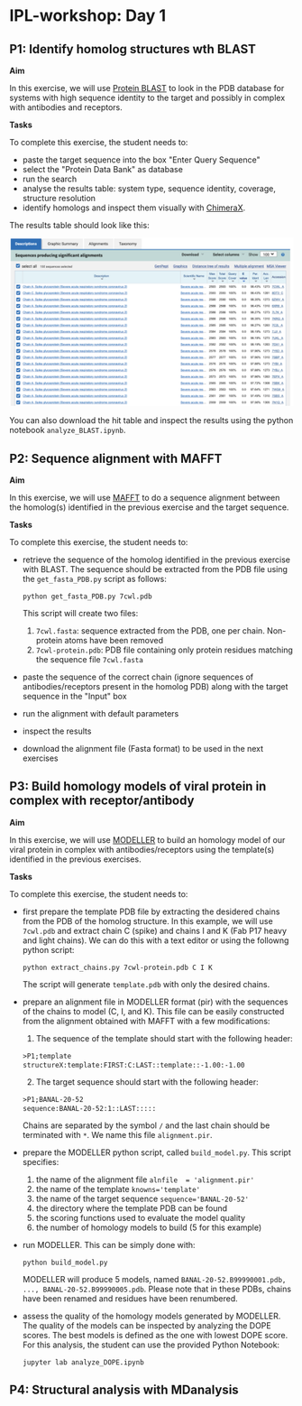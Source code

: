 # IPL-workshop: Day 1

## P1: Identify homolog structures wth BLAST

**Aim**

In this exercise, we will use [Protein BLAST](https://blast.ncbi.nlm.nih.gov/Blast.cgi?PROGRAM=blastp&PAGE_TYPE=BlastSearch&LINK_LOC=blasthome) to look in the PDB database for systems with high sequence identity to the target and possibly in complex with antibodies and receptors.

**Tasks**

To complete this exercise, the student needs to:
* paste the target sequence into the box "Enter Query Sequence"
* select the "Protein Data Bank" as database
* run the search
* analyse the results table: system type, sequence identity, coverage, structure resolution
* identify homologs and inspect them visually with [ChimeraX](https://www.cgl.ucsf.edu/chimerax/).

The results table should look like this:

![title](blast.png)

You can also download the hit table and inspect the results using the python notebook ```analyze_BLAST.ipynb```. 

## P2: Sequence alignment with MAFFT

**Aim**

In this exercise, we will use [MAFFT](https://mafft.cbrc.jp/alignment/server/index.html) to do a sequence alignment between the homolog(s) identified in the previous exercise and the target sequence.

**Tasks**

To complete this exercise, the student needs to:

* retrieve the sequence of the homolog identified in the previous exercise with BLAST. 
  The sequence should be extracted from the PDB file using the ```get_fasta_PDB.py``` script as follows:
  ```
  python get_fasta_PDB.py 7cwl.pdb 
  ```
  This script will create two files:
  1. ```7cwl.fasta```: sequence extracted from the PDB, one per chain. Non-protein atoms have been removed
  2. ```7cwl-protein.pdb```: PDB file containing only protein residues matching the sequence file ```7cwl.fasta``` 

* paste the sequence of the correct chain (ignore sequences of antibodies/receptors present in the homolog PDB) along with the target sequence in the "Input" box
* run the alignment with default parameters
* inspect the results
* download the alignment file (Fasta format) to be used in the next exercises

## P3: Build homology models of viral protein in complex with receptor/antibody

**Aim**

In this exercise, we will use [MODELLER](https://salilab.org/modeller/) to build an homology model of our viral protein in complex with antibodies/receptors using the template(s) identified in the previous exercises.

**Tasks**

To complete this exercise, the student needs to:

* first prepare the template PDB file by extracting the desidered chains from the PDB of the homolog structure.
  In this example, we will use ```7cwl.pdb``` and extract chain C (spike) and chains I and K (Fab P17 heavy and light chains). We can do this with a text editor or using
  the followng python script:
  
  ```
  python extract_chains.py 7cwl-protein.pdb C I K 

  ```
  The script will generate ```template.pdb``` with only the desired chains.

* prepare an alignment file in MODELLER format (pir) with the sequences of the chains to model (C, I, and K). 
  This file can be easily constructed from the alignment obtained with MAFFT with a few modifications:
  1. The sequence of the template should start with the following header:
  ```
  >P1;template
  structureX:template:FIRST:C:LAST::template::-1.00:-1.00
  ```
  2. The target sequence should start with the following header:
  ```
  >P1;BANAL-20-52
  sequence:BANAL-20-52:1::LAST:::::
  ```
  Chains are separated by the symbol ```/``` and the last chain should be terminated with ```*```.
  We name this file ```alignment.pir```.

* prepare the MODELLER python script, called ```build_model.py```. This script specifies:
  1. the name of the alignment file ```alnfile  = 'alignment.pir'```
  2. the name of the template ```knowns='template'```
  3. the name of the target sequence ```sequence='BANAL-20-52'```
  4. the directory where the template PDB can be found
  5. the scoring functions used to evaluate the model quality
  6. the number of homology models to build (5 for this example)

* run MODELLER. This can be simply done with:
  ```
  python build_model.py
  ```
  MODELLER will produce 5 models, named ```BANAL-20-52.B99990001.pdb, ..., BANAL-20-52.B99990005.pdb```. 
  Please note that in these PDBs, chains have been renamed and residues have been renumbered.

* assess the quality of the homology models generated by MODELLER. The quality of the models can be inspected by
  analyzing the DOPE scores. The best models is defined as the one with lowest DOPE score. For this analysis, the student can use the provided Python Notebook:
  ```
  jupyter lab analyze_DOPE.ipynb    
  ```

## P4: Structural analysis with MDanalysis
